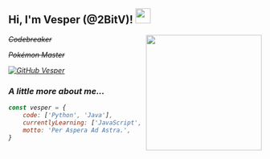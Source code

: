 <h2> Hi, I'm Vesper (@2BitV)! <img src="http://pa1.narvii.com/6234/4a6bce39b258c87b9462f7d23a34cff5669c624e_00.gif" width="30"></h2>
<img align='right' src="https://i.gifer.com/origin/fd/fdbd58bafe57630d9f65f1b57f48e46a_w200.gif" width="230">
<p><em><s>Codebreaker</s></p>
<p><em><s>Pokémon Master</s></p>

[![GitHub Vesper](https://img.shields.io/github/followers/2BitV?label=follow&style=social)](https://github.com/2BitV)


### A little more about me...  

```javascript
const vesper = {
    code: ['Python', 'Java'],
    currentlyLearning: ['JavaScript', 'React.js']
    motto: 'Per Aspera Ad Astra.',
}
```
